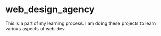 # web_design_agency
This is a part of my learning process. I am doing these projects to learn various aspects of web-dev.
